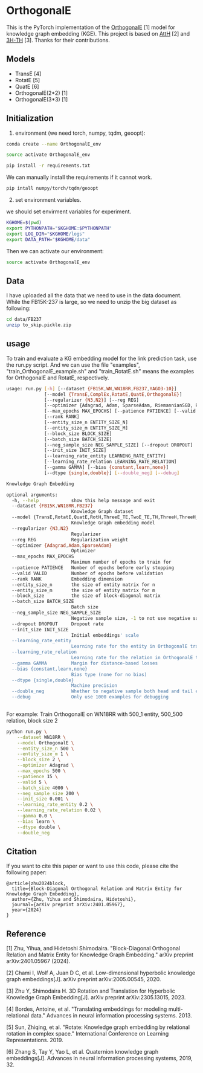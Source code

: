# OrthogonalE

This is the PyTorch implementation of the [OrthogonalE](https://arxiv.org/abs/2401.05967) [1] model for knowledge graph embedding (KGE). 
This project is based on [AttH](https://github.com/HazyResearch/KGEmb) [2] and [3H-TH](https://github.com/YihuaZhu111/3H-TH) [3]. Thanks for their contributions.


## Models

* TransE  [4]
* RotatE  [5]
* QuatE   [6]
* OrthogonalE(2*2) [1]
* OrthogonalE(3*3) [1]


## Initialization

1. environment (we need torch, numpy, tqdm, geoopt):

```bash
conda create --name OrthogonalE_env
```
```bash
source activate OrthogonalE_env
```
```bash
pip install -r requirements.txt
```
We can manually install the requirements if it cannot work.

```bash
pip intall numpy/torch/tqdm/geoopt
```

2. set environment variables.

we should set envirment variables for experiment.

```bash
KGHOME=$(pwd)
export PYTHONPATH="$KGHOME:$PYTHONPATH"
export LOG_DIR="$KGHOME/logs"
export DATA_PATH="$KGHOME/data"
```
Then we can activate our environment:

```bash
source activate OrthogonalE_env
```

## Data

I have uploaded all the data that we need to use in the data document.
While the FB15K-237 is large, so we need to unzip the big dataset as following:

```bash
cd data/FB237
unzip to_skip.pickle.zip
```

## usage

To train and evaluate a KG embedding model for the link prediction task, use the run.py script. And we can use the file "examples", "train_OrthogonalE_example.sh" and "train_RotatE.sh" means the examples for OrthogonalE and RotatE, respectively.

```bash
usage: run.py [-h] [--dataset {FB15K,WN,WN18RR,FB237,YAGO3-10}]
              [--model {TransE,ComplEx,RotatE,QuatE,OrthogonalE}]
              [--regularizer {N3,N2}] [--reg REG]
              [--optimizer {Adagrad, Adam, SparseAdam, RiemannianSGD, RiemannianAdam}]
              [--max_epochs MAX_EPOCHS] [--patience PATIENCE] [--valid VALID]
              [--rank RANK]
              [--entity_size_n ENTITY_SIZE_N]
              [--entity_size_m ENTITY_SIZE_M]
              [--block_size BLOCK_SIZE]
              [--batch_size BATCH_SIZE]
              [--neg_sample_size NEG_SAMPLE_SIZE] [--dropout DROPOUT]
              [--init_size INIT_SIZE]
              [--learning_rate_entity LEARNING_RATE_ENTITY]
              [--learning_rate_relation LEARNING_RATE_RELATION]
              [--gamma GAMMA] [--bias {constant,learn,none}]
              [--dtype {single,double}] [--double_neg] [--debug]

Knowledge Graph Embedding

optional arguments:
  -h, --help            show this help message and exit
  --dataset {FB15K,WN18RR,FB237}
                        Knowledge Graph dataset
  --model {TransE,RotatE,QuatE,RotH,ThreeE_TE,TwoE_TE,TH,ThreeH,ThreeH_TH,ThreeE_TE_ThreeH_TH, TwoE_TE_TwoH_TH}
                        Knowledge Graph embedding model
  --regularizer {N3,N2}
                        Regularizer
  --reg REG             Regularization weight
  --optimizer {Adagrad,Adam,SparseAdam}
                        Optimizer
  --max_epochs MAX_EPOCHS
                        Maximum number of epochs to train for
  --patience PATIENCE   Number of epochs before early stopping
  --valid VALID         Number of epochs before validation
  --rank RANK           Embedding dimension
  --entity_size_n       the size of entity matrix for n
  --entity_size_m       the size of entity matrix for m
  --block_size          the size of block-diagonal matrix
  --batch_size BATCH_SIZE
                        Batch size
  --neg_sample_size NEG_SAMPLE_SIZE
                        Negative sample size, -1 to not use negative sampling
  --dropout DROPOUT     Dropout rate
  --init_size INIT_SIZE
                        Initial embeddings' scale
  --learning_rate_entity
                        Learning rate for the entity in OrthogonalE train process
  --learning_rate_relation
                        Learning rate for the relation in OrthogonalE train process
  --gamma GAMMA         Margin for distance-based losses
  --bias {constant,learn,none}
                        Bias type (none for no bias)
  --dtype {single,double}
                        Machine precision
  --double_neg          Whether to negative sample both head and tail entities
  --debug               Only use 1000 examples for debugging
  
```
For example:  Train OrthogonalE on WN18RR with 500_1 entity, 500_500 relation, block size 2

```bash
python run.py \
    --dataset WN18RR \
    --model OrthogonalE \
    --entity_size_n 500 \
    --entity_size_m 1 \
    --block_size 2 \
    --optimizer Adagrad \
    --max_epochs 500 \
    --patience 15 \
    --valid 5 \
    --batch_size 4000 \
    --neg_sample_size 200 \
    --init_size 0.001 \
    --learning_rate_entity 0.2 \
    --learning_rate_relation 0.02 \
    --gamma 0.0 \
    --bias learn \
    --dtype double \
    --double_neg
```

## Citation

If you want to cite this paper or want to use this code, please cite the following paper:

```
@article{zhu2024block,
  title={Block-Diagonal Orthogonal Relation and Matrix Entity for Knowledge Graph Embedding},
  author={Zhu, Yihua and Shimodaira, Hidetoshi},
  journal={arXiv preprint arXiv:2401.05967},
  year={2024}
}
```

## Reference

[1] Zhu, Yihua, and Hidetoshi Shimodaira. "Block-Diagonal Orthogonal Relation and Matrix Entity for Knowledge Graph Embedding." arXiv preprint arXiv:2401.05967 (2024).

[2] Chami I, Wolf A, Juan D C, et al. Low-dimensional hyperbolic knowledge graph embeddings[J]. arXiv preprint arXiv:2005.00545, 2020.

[3] Zhu Y, Shimodaira H. 3D Rotation and Translation for Hyperbolic Knowledge Graph Embedding[J]. arXiv preprint arXiv:2305.13015, 2023.

[4] Bordes, Antoine, et al. "Translating embeddings for modeling multi-relational data." Advances in neural information processing systems. 2013.

[5] Sun, Zhiqing, et al. "Rotate: Knowledge graph embedding by relational rotation in complex space." International Conference on Learning Representations. 2019.

[6] Zhang S, Tay Y, Yao L, et al. Quaternion knowledge graph embeddings[J]. Advances in neural information processing systems, 2019, 32.

